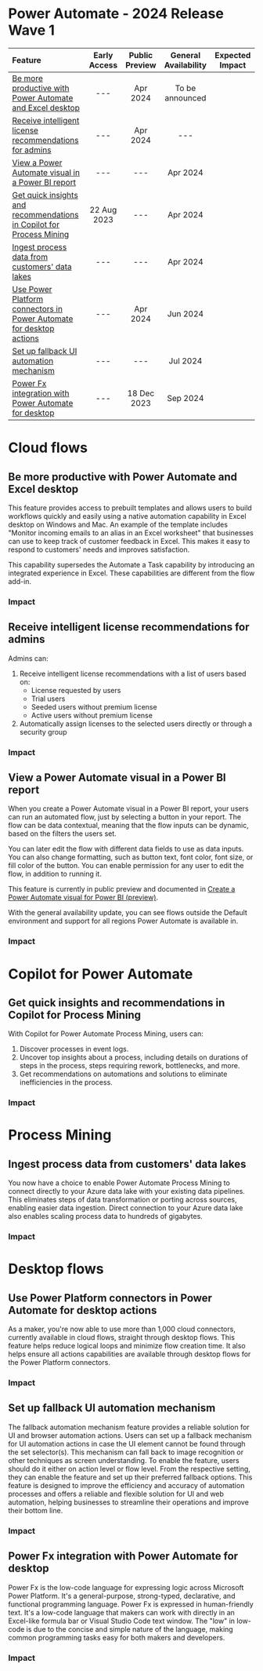 # Power Automate - 2024 Release Wave 1

| Feature                                                                                                                                       | Early Access | Public Preview | General Availability | Expected Impact |
|:----------------------------------------------------------------------------------------------------------------------------------------------|:------------:|:--------------:|:--------------------:|:---------------:|
| [Be more productive with Power Automate and Excel desktop](#be-more-productive-with-power-automate-and-excel-desktop)                         |     ---      |    Apr 2024    |   To be announced    |                 |
| [Receive intelligent license recommendations for admins](#receive-intelligent-license-recommendations-for-admins)                             |     ---      |    Apr 2024    |         ---          |                 |
| [View a Power Automate visual in a Power BI report](#view-a-power-automate-visual-in-a-power-bi-report)                                       |     ---      |      ---       |       Apr 2024       |                 |
| [Get quick insights and recommendations in Copilot for Process Mining](#get-quick-insights-and-recommendations-in-copilot-for-process-mining) | 22 Aug 2023  |      ---       |       Apr 2024       |                 |
| [Ingest process data from customers' data lakes](#ingest-process-data-from-customers-data-lakes)                                              |     ---      |      ---       |       Apr 2024       |                 |
| [Use Power Platform connectors in Power Automate for desktop actions](#use-power-platform-connectors-in-power-automate-for-desktop-actions)   |     ---      |    Apr 2024    |       Jun 2024       |                 |
| [Set up fallback UI automation mechanism](#set-up-fallback-ui-automation-mechanism)                                                           |     ---      |      ---       |       Jul 2024       |                 |
| [Power Fx integration with Power Automate for desktop](#power-fx-integration-with-power-automate-for-desktop)                                 |     ---      |  18 Dec 2023   |       Sep 2024       |                 |

# Cloud flows

## Be more productive with Power Automate and Excel desktop

This feature provides access to prebuilt templates and allows users to build workflows quickly and easily using a native automation capability in Excel desktop on Windows and Mac. An example of the template includes "Monitor incoming emails to an alias in an Excel worksheet" that businesses can use to keep track of customer feedback in Excel. This makes it easy to respond to customers' needs and improves satisfaction.

This capability supersedes the Automate a Task capability by introducing an integrated experience in Excel. These capabilities are different from the flow add-in.

### Impact

<!-- Expected impact to your client. -->

## Receive intelligent license recommendations for admins

Admins can:

1. Receive intelligent license recommendations with a list of users based on:
    - License requested by users
    - Trial users
    - Seeded users without premium license
    - Active users without premium license
2. Automatically assign licenses to the selected users directly or through a security group

### Impact

<!-- Expected impact to your client. -->

## View a Power Automate visual in a Power BI report

When you create a Power Automate visual in a Power BI report, your users can run an automated flow, just by selecting a button in your report. The flow can be data contextual, meaning that the flow inputs can be dynamic, based on the filters the users set.

You can later edit the flow with different data fields to use as data inputs. You can also change formatting, such as button text, font color, font size, or fill color of the button. You can enable permission for any user to edit the flow, in addition to running it.

This feature is currently in public preview and documented in [Create a Power Automate visual for Power BI (preview)](https://learn.microsoft.com/en-us/power-bi/create-reports/power-bi-automate-visual?tabs=powerbi-desktop).

With the general availability update, you can see flows outside the Default environment and support for all regions Power Automate is available in.

### Impact

<!-- Expected impact to your client. -->

# Copilot for Power Automate

## Get quick insights and recommendations in Copilot for Process Mining

With Copilot for Power Automate Process Mining, users can:

1. Discover processes in event logs.
2. Uncover top insights about a process, including details on durations of steps in the process, steps requiring rework, bottlenecks, and more.
3. Get recommendations on automations and solutions to eliminate inefficiencies in the process.

### Impact

<!-- Expected impact to your client. -->

# Process Mining

## Ingest process data from customers' data lakes

You now have a choice to enable Power Automate Process Mining to connect directly to your Azure data lake with your existing data pipelines. This eliminates steps of data transformation or porting across sources, enabling easier data ingestion. Direct connection to your Azure data lake also enables scaling process data to hundreds of gigabytes.

### Impact

<!-- Expected impact to your client. -->

# Desktop flows

## Use Power Platform connectors in Power Automate for desktop actions

As a maker, you're now able to use more than 1,000 cloud connectors, currently available in cloud flows, straight through desktop flows. This feature helps reduce logical loops and minimize flow creation time. It also helps ensure all actions capabilities are available through desktop flows for the Power Platform connectors.

### Impact

<!-- Expected impact to your client. -->

## Set up fallback UI automation mechanism

The fallback automation mechanism feature provides a reliable solution for UI and browser automation actions. Users can set up a fallback mechanism for UI automation actions in case the UI element cannot be found through the set selector(s). This mechanism can fall back to image recognition or other techniques as screen understanding. To enable the feature, users should do it either on action level or flow level. From the respective setting, they can enable the feature and set up their preferred fallback options. This feature is designed to improve the efficiency and accuracy of automation processes and offers a reliable and flexible solution for UI and web automation, helping businesses to streamline their operations and improve their bottom line.

### Impact

<!-- Expected impact to your client. -->

## Power Fx integration with Power Automate for desktop

Power Fx is the low-code language for expressing logic across Microsoft Power Platform. It's a general-purpose, strong-typed, declarative, and functional programming language. Power Fx is expressed in human-friendly text. It's a low-code language that makers can work with directly in an Excel-like formula bar or Visual Studio Code text window. The "low" in low-code is due to the concise and simple nature of the language, making common programming tasks easy for both makers and developers.

### Impact

<!-- Expected impact to your client. -->
